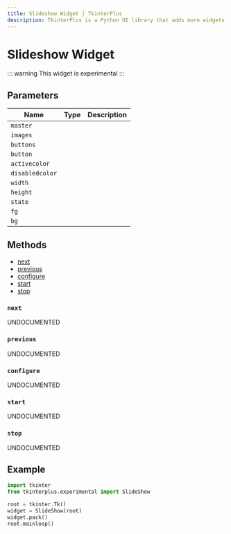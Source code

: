 ```yaml
---
title: Slideshow Widget | TkinterPlus
description: TkinterPlus is a Python UI library that adds more widgets to Tkinter
---
```


# Slideshow Widget <Badge type="warning" text="Experimental" />

::: warning
This widget is experimental
:::

## Parameters

| Name            | Type | Description |
| --------------- | ---- | ----------- |
| `master`        |      |             |
| `images`        |      |             |
| `buttons`       |      |             |
| `button`        |      |             |
| `activecolor`   |      |             |
| `disabledcolor` |      |             |
| `width`         |      |             |
| `height`        |      |             |
| `state`         |      |             |
| `fg`            |      |             |
| `bg`            |      |             |

## Methods

- [next](#next)
- [previous](#previous)
- [configure](#configure)
- [start](#start)
- [stop](#stop)

### `next`

UNDOCUMENTED

### `previous`

UNDOCUMENTED

### `configure`

UNDOCUMENTED

### `start`

UNDOCUMENTED

### `stop`

UNDOCUMENTED

## Example

```py
import tkinter
from tkinterplus.experimental import SlideShow

root = tkinter.Tk()
widget = SlideShow(root)
widget.pack()
root.mainloop()
```
